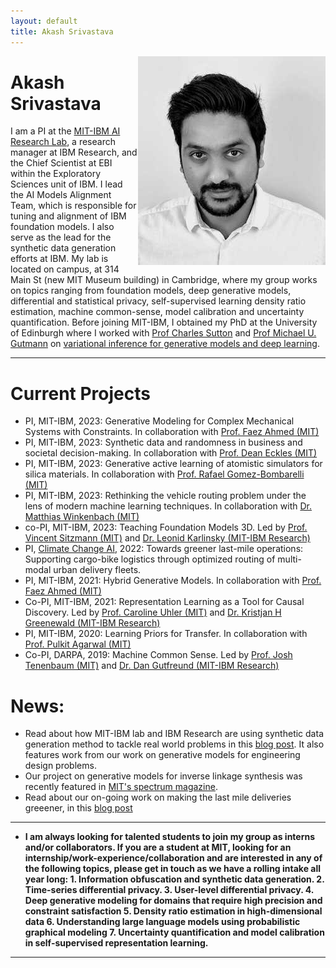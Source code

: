 ```yaml
---
layout: default
title: Akash Srivastava
---
```

<!-- - Our paper [A Bayesian-Symbolic Approach to Learning and Reasoning for Intuitive Physics](/research/a_bayesian_symbolic_approach_t.pdf) got accepted at Neurips 2021. -->
<!-- - Our paper [Targeted Neural Dynamical Modeling](/research/targeted_neural_dynamical_mode.pdf) got accepted at Neurips 2021.
- New paper [Scaling Densities for Improved Density Ratio Estimation](/research/CoB.pdf).
- New paper [Equivariant Self-Supervised Learning: Encouraging Equivariance in Representations](https://arxiv.org/pdf/2111.00899.pdf).
- New paper [Improving the Reconstruction of Disentangled Representation Learners via Multi-Stage Modelling](https://arxiv.org/abs/2010.13187).
- New paper [not-so-BigGAN: Generating High-Fidelity Images on Small Compute with Wavelet-based Super-Resolution](https://arxiv.org/abs/2009.04433).
- Our paper [Generative Ratio Matching Networks](https://openreview.net/pdf?id=SJg7spEYDS) got accepted at ICLR 2020.
- Our paper [Scalable Spike Source Localization in Extracellular Recordings using Amortized Variational Inference](http://akashgit.github.io/research/cole.pdf) got accepted at Neurips 2019.
- New paper [SimVAE: Simulator-Assisted Training for Interpretable Generative Models.](http://akashgit.github.io/research/simvae.pdf)
- New paper [BreGMN: scaled-Bregman Generative Modeling Networks.](http://akashgit.github.io/research/BregmanGAN2020.pdf)
- Our paper, [Variational Russian Roulette for Deep Bayesian Nonparametrics.](http://xuk.ai/assets/xu2019rave.pdf) got accepted at ICML, 2019.
- Our paper, [Synthesis of Differentiable Functional Programs for Lifelong Learning](https://arxiv.org/abs/1804.00218) got accepted at NeuriPS, 2018. 
- Our paper, [Fast and Scalable Bayesian Deep Learning by Weight-Perturbation in Adam](https://arxiv.org/abs/1806.04854) got accepted at ICML, 2018.
- I will be at the RIKEN Center for Advanced Intelligence Project, Japan during most of Feburary (2018) as a visiting researcher.
- I will be interning at Microsoft Research with Dr John Winn, Cambridge this (2017) summer. -->
<!-- <div class="blurb">
	<h1>Akash Srivastava</h1>
	<p>![profile](/profile.jpg) I'm a PhD student in the <a href="http://www.ed.ac.uk/informatics/about/location/forum">Informatics Forum </a>, 
		University of Edinburgh.</p>
	<p>I'm currently working with <a href="http://homepages.inf.ed.ac.uk/csutton/">Dr Charles Sutton</a> 
		on <a href="https://www.cs.princeton.edu/courses/archive/fall11/cos597C/lectures/variational-inference-i.pdf"> ![profile](/profile.jpg)  <img style="float: left;" src="/profile.jpg">
		variational inference</a> and <br>interactive machine learning primarily for unsupervised models. </p>
</div><!-- /.blurb --> 

<img style="float: right;" src="profile_akash.jpeg">

#   Akash Srivastava
I am a PI at the [MIT-IBM AI Research Lab](https://mitibmwatsonailab.mit.edu/), a research manager at IBM Research, and the Chief Scientist at EBI within the Exploratory Sciences unit of IBM. I lead the AI Models Alignment Team, which is responsible for tuning and alignment of IBM foundation models. I also serve as the lead for the synthetic data generation efforts at IBM. My lab is located on campus, at 314 Main St (new MIT Museum building) in Cambridge, where my group works on topics ranging from foundation models, deep generative models, differential and statistical privacy, self-supervised learning density ratio estimation, machine common-sense, model calibration and uncertainty quantification. Before joining MIT-IBM, I obtained my PhD at the University of Edinburgh where I worked with [Prof Charles Sutton](https://homepages.inf.ed.ac.uk/csutton/) and [Prof Michael U. Gutmann](https://michaelgutmann.github.io/) on [variational inference for generative models and deep learning](https://scholar.google.com/citations?view_op=view_citation&hl=en&user=2h6SZeEAAAAJ&cstart=20&pagesize=80&citation_for_view=2h6SZeEAAAAJ:Tiz5es2fbqcC).

---
# Current Projects
- PI, MIT-IBM, 2023: Generative Modeling for Complex Mechanical Systems with Constraints. In collaboration with [Prof. Faez Ahmed (MIT)](https://decode.mit.edu/)
- PI, MIT-IBM, 2023: Synthetic data and randomness in business and societal decision-making. In collaboration with [Prof. Dean Eckles (MIT)](https://www.deaneckles.com/)
- PI, MIT-IBM, 2023: Generative active learning of atomistic simulators for silica materials. In collaboration with [Prof. Rafael Gomez-Bombarelli (MIT)](http://gomezbombarelli.mit.edu/)
- PI, MIT-IBM, 2023: Rethinking the vehicle routing problem under the lens of modern machine learning techniques. In collaboration with [Dr. Matthias Winkenbach (MIT)](https://ctl.mit.edu/about/bio/matthias-winkenbach)
- co-PI, MIT-IBM, 2023: Teaching Foundation Models 3D. Led by [Prof. Vincent Sitzmann (MIT)](https://www.vincentsitzmann.com/) and [Dr. Leonid Karlinsky (MIT-IBM Research)](https://scholar.google.com/citations?user=WbO7tjYAAAAJ&hl=en)
- PI, [Climate Change AI](https://www.climatechange.ai/), 2022: Towards greener last-mile operations: Supporting cargo-bike logistics through optimized routing of multi-modal urban delivery fleets.
- PI, MIT-IBM, 2021: Hybrid Generative Models. In collaboration with [Prof. Faez Ahmed (MIT)](https://decode.mit.edu/)
- Co-PI, MIT-IBM, 2021: Representation Learning as a Tool for Causal Discovery. Led by [Prof. Caroline Uhler (MIT)](https://www.carolineuhler.com/) and [Dr. Kristjan H Greenewald (MIT-IBM Research)](https://kgreenewald.github.io/)
- PI, MIT-IBM, 2020: Learning Priors for Transfer. In collaboration with [Prof. Pulkit Agarwal (MIT)](https://people.csail.mit.edu/pulkitag/)
- Co-PI, DARPA, 2019: Machine Common Sense. Led by [Prof. Josh Tenenbaum (MIT)](http://web.mit.edu/cocosci/josh.html) and [Dr. Dan Gutfreund (MIT-IBM Research)](https://mitibmwatsonailab.mit.edu/people/dan-gutfreund/)

# News:

- Read about how MIT-IBM lab and IBM Research are using synthetic data generation method to tackle real world problems in this [blog post](https://research.ibm.com/blog/synthetic-data-explained). It also features work from our work on generative models for engineering design problems.
- Our project on generative models for inverse linkage synthesis was recently featured in [MIT's spectrum magazine](https://spectrum.mit.edu/fall-2022/design-for-anything-and-everything/).
- Read about our on-going work on making the last mile deliveries greeener, in this [blog post](https://www.climatechange.ai/blog/2022-10-11-grant-green-last-mile)

---
- __I am always looking for talented students to join my group as interns and/or collaborators. If you are a student at MIT, looking for an internship/work-experience/collaboration and are interested in any of the following topics, please get in touch as we have a rolling intake all year long: 1. Information obfuscation and synthetic data generation. 2. Time-series differential privacy. 3. User-level differential privacy. 4. Deep generative modeling for domains that require high precision and constraint satisfaction 5. Density ratio estimation in high-dimensional data 6. Understanding large language models using probabilistic graphical modeling 7. Uncertainty quantification and model calibration in self-supervised representation learning.__

---



